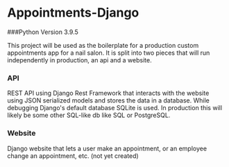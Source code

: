 # Appointments-Django

###Python Version 3.9.5

This project will be used as the boilerplate for a production custom appointments app for a nail salon. It is split into
two pieces that will run independently in production, an api and a website.

### API
REST API using Django Rest Framework that interacts with the website using JSON serialized models and stores the data in a database. 
While debugging Django's default database SQLite is used. In production this will likely be some other SQL-like db like SQL or PostgreSQL.

### Website
Django website that lets a user make an appointment, or an employee change an appointment, etc. (not yet created)